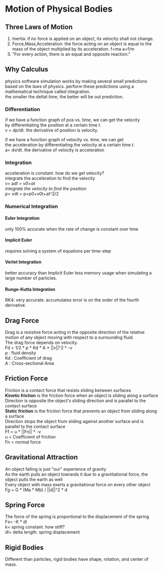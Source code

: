 # Motion of Physical Bodies
## Three Laws of Motion
1. Inertia: if no force is applied on an object, its velocity shall not change.
2. Force,Mass,Acceleration: the force acting on an object is equal to the mass of the object multiplied by its acceleration. f=ma a=f/m
3. "For every action, there is an equal and opposite reaction."


## Why Calculus
 physics software simulation works by making several small predictions\
based on the laws of physics.
 perform these predictions using a mathematical technique called integration.\
 the smaller the deltat time, the better will be out prediction.

### Differentiation
if we have a function graph of pos vs. time, we can get the velocity\
by differentiating the position at a certain time t.\
v = dp/dt. the derivative of position is velocity.

if we have a function graph of velocity vs. time, we can get\
the acceleration by differentiating the velocity at a certain time t.\
a= dv/dt. the derivative of velocity is acceleration

### Integration
acceleration is constant. how do we get velocity?  
integrate the acceleration to find the velocity  
v= a*dt = v0+at  
integrate the velocity to find the position  
p= v*dt = p=p0+v0t+at^2/2  


### Numerical Integration

#### Euler Integration
only 100% accurate when the rate of change is constant over time

#### Implicit Euler
requires solving a system of equations per time-step

#### Verlet Integration
better accuracy than Implicit Euler
less memory usage when simulating a large number of particles.

#### Runge-Kutta Integration
RK4: very accurate.
accumulates error is on the order of the fourth derivative.

## Drag Force
Drag is a resistive force acting in the opposite direction of the relative\
motion of any object moving with respect to a surrounding fluid.\
The drag force depends on velocity.\
Fd = 1/2 * p * Kd * A * ||v||^2 * -v  
p : fluid density  
Kd : Coefficient of drag  
A : Cross-sectional Area  

## Friction Force
Friction is a contact force that resists sliding between surfaces  
**Kinetic friction** is the friction force when an object is sliding along a surface  
Direction is opposite the object's sliding direction and is parallel to the contact surface  
**Static friction** is the friction force that prevents an object from sliding along a surface  
Direction stops the object from sliding against another surface and is parallel to the contact surface  
Ff = u * ||Fn|| * -v  
u = Coefficient of friction  
Fn = normal force

## Gravitational Attraction
An object falling is just "our" experience of gravity  
As the earth pulls an object towrards it due to a gravtitational force, the object pulls the earth as well  
Every object with mass exerts a gravitational force on every other object  
Fg = G * (Ma * Mb) / ||d||^2 * d  

## Spring Force
The force of the spring is proportional to the displacement of the spring  
Fs= -K * dl  
k= spring constant. how stiff?    
dl= delta length. spring displacement

## Rigid Bodies
Different than particles, rigid bodies have shape, rotation, and center of mass.  




